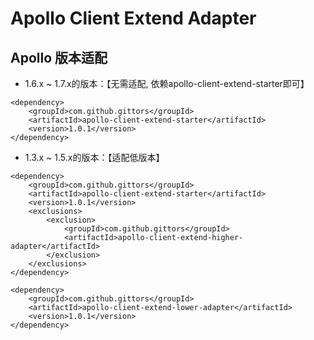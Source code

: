 # Apollo Client Extend Adapter

## Apollo 版本适配

-   1.6.x ~ 1.7.x的版本：【无需适配, 依赖apollo-client-extend-starter即可】
```textmate
<dependency>
    <groupId>com.github.gittors</groupId>
    <artifactId>apollo-client-extend-starter</artifactId>
    <version>1.0.1</version>
</dependency>
```

-   1.3.x ~ 1.5.x的版本：【适配低版本】
```textmate
<dependency>
    <groupId>com.github.gittors</groupId>
    <artifactId>apollo-client-extend-starter</artifactId>
    <version>1.0.1</version>
    <exclusions>
        <exclusion>
            <groupId>com.github.gittors</groupId>
            <artifactId>apollo-client-extend-higher-adapter</artifactId>
        </exclusion>
    </exclusions>
</dependency>

<dependency>
    <groupId>com.github.gittors</groupId>
    <artifactId>apollo-client-extend-lower-adapter</artifactId>
    <version>1.0.1</version>
</dependency>
```
